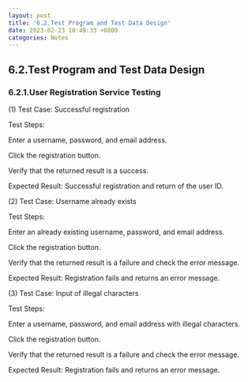 ```yaml
---
layout: post
title: '6.2.Test Program and Test Data Design'
date: 2023-02-23 10:49:33 +0800
categories: Notes
---
```


## 6.2.Test Program and Test Data Design

### 6.2.1.User Registration Service Testing

(1) Test Case: Successful registration

Test Steps:

Enter a username, password, and email address.

Click the registration button.

Verify that the returned result is a success.

Expected Result: Successful registration and return of the user ID.

(2) Test Case: Username already exists

Test Steps:

Enter an already existing username, password, and email address.

Click the registration button.

Verify that the returned result is a failure and check the error message.

Expected Result: Registration fails and returns an error message.

(3) Test Case: Input of illegal characters

Test Steps:

Enter a username, password, and email address with illegal characters.

Click the registration button.

Verify that the returned result is a failure and check the error message.

Expected Result: Registration fails and returns an error message.
